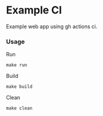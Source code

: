 # Example CI

Example web app using gh actions ci.

### Usage

Run 
```
make run
```

Build
```
make build
```

Clean
```
make clean
```
